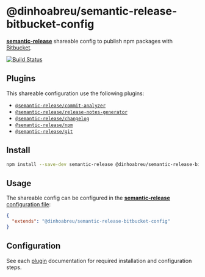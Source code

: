 # @dinhoabreu/semantic-release-bitbucket-config

[**semantic-release**](https://github.com/semantic-release/semantic-release) shareable config to publish npm packages with [Bitbucket](https://bitbucket.org).

[![Build Status](https://travis-ci.org/dinhoabreu/semantic-release-bitbucket-config.svg?branch=master)](https://travis-ci.org/dinhoabreu/semantic-release-bitbucket-config)

## Plugins

This shareable configuration use the following plugins:

- [`@semantic-release/commit-analyzer`](https://github.com/semantic-release/commit-analyzer)
- [`@semantic-release/release-notes-generator`](https://github.com/semantic-release/release-notes-generator)
- [`@semantic-release/changelog`](https://github.com/semantic-release/changelog)
- [`@semantic-release/npm`](https://github.com/semantic-release/npm)
- [`@semantic-release/git`](https://github.com/semantic-release/git)

## Install

```bash
npm install --save-dev semantic-release @dinhoabreu/semantic-release-bitbucket-config
```

## Usage

The shareable config can be configured in the [**semantic-release** configuration file](https://github.com/semantic-release/semantic-release/blob/master/docs/usage/configuration.md#configuration):

```json
{
  "extends": "@dinhoabreu/semantic-release-bitbucket-config"
}
```

## Configuration

See each [plugin](#plugins) documentation for required installation and configuration steps.

